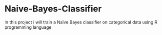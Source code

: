 # Naive-Bayes-Classifier
In this project i will train a Naïve Bayes classifier on categorical data using R programming language
